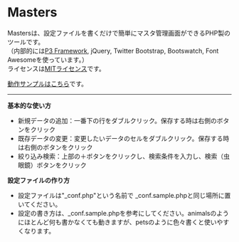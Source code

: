 Masters
=======

Mastersは、設定ファイルを書くだけで簡単にマスタ管理画面ができるPHP製のツールです。  
（内部的には[P3 Framework](http://code.google.com/p/p3-framework/), jQuery, Twitter Bootstrap, Bootswatch, Font Awesomeを使っています。）  
ライセンスは[MITライセンス](http://0-oo.net/pryn/MIT_license.txt)です。

[動作サンプルはこちら](http://0-oo.net/masters/)です。

-----

__基本的な使い方__
* 新規データの追加：一番下の行をダブルクリック。保存する時は右側のボタンをクリック
* 既存データの変更：変更したいデータのセルをダブルクリック。保存する時は右側のボタンをクリック
* 絞り込み検索：上部の＋ボタンをクリックし、検索条件を入力し、検索（虫眼鏡）ボタンをクリック

__設定ファイルの作り方__
* 設定ファイルは"_conf.php"という名前で _conf.sample.phpと同じ場所に置いてください。  
* 設定の書き方は、_conf.sample.phpを参考にしてください。animalsのようにほとんど何も書かなくても動きますが、petsのように色々書くと使いやすくなります。
